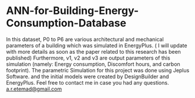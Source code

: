 # ANN-for-Building-Energy-Consumption-Database
 In this dataset, P0 to P6 are various architectural and mechanical parameters of a building which was simulated in EnergyPlus. ( I will update with more details as soon as the paper related to this research has been published) Furthermore, v1, v2 and v3 are output parameters of this simulation (namely: Energy consumption, Discomfort hours, and carbon footprint). The parametric Simulation for this project was done using Jeplus Software. and the initial models were created by DesignBuilder and EnergyPlus.
Feel free to contact me in case you had any questions. 
a.r.etemad@gmail.com
